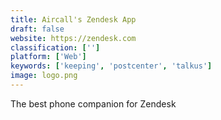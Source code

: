 ```yaml
---
title: Aircall's Zendesk App
draft: false 
website: https://zendesk.com
classification: ['']
platform: ['Web']
keywords: ['keeping', 'postcenter', 'talkus']
image: logo.png
---
```

The best phone companion for Zendesk